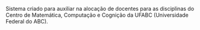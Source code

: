 Sistema criado para auxiliar na alocação de docentes para as disciplinas do Centro de Matemática, Computação e Cognição da UFABC (Universidade Federal do ABC).
